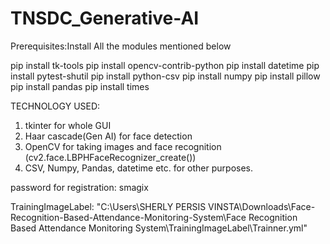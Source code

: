 # TNSDC_Generative-AI
Prerequisites:Install All the modules mentioned below 

pip install tk-tools
pip install opencv-contrib-python
pip install datetime
pip install pytest-shutil
pip install python-csv
pip install numpy
pip install pillow 
pip install pandas
pip install times

TECHNOLOGY USED:
1) tkinter for whole GUI
2) Haar cascade(Gen AI) for face detection
3) OpenCV for taking images and face recognition (cv2.face.LBPHFaceRecognizer_create())
4) CSV, Numpy, Pandas, datetime etc. for other purposes.

 password for registration:  smagix

 TrainingImageLabel: "C:\Users\SHERLY PERSIS VINSTA\Downloads\Face-Recognition-Based-Attendance-Monitoring-System\Face Recognition Based Attendance Monitoring System\TrainingImageLabel\Trainner.yml"

 

